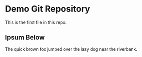 # Demo Git Repository

This is the first file in this repo.

## Ipsum Below

The quick brown fox jumped over the lazy dog near the riverbank.